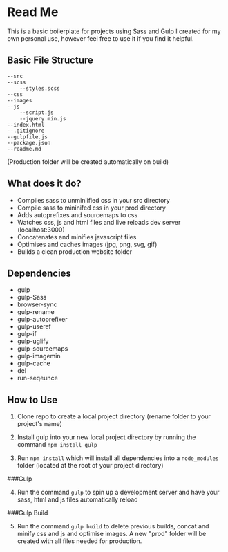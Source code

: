 #

# Read Me

This is a basic boilerplate for projects using Sass and Gulp I created for my own personal use, however feel free to use it if you find it helpful.

## Basic File Structure
```
--src
--scss
    --styles.scss
--css
--images
--js
    --script.js
    --jquery.min.js
--index.html
--.gitignore
--gulpfile.js
--package.json
--readme.md
```

(Production folder will be created automatically on build)

## What does it do?

* Compiles sass to unminiified css in your src directory
* Compile sass to mininifed css in your prod directory
* Adds autoprefixes and sourcemaps to css
* Watches css, js and html files and live reloads dev server (localhost:3000)
* Concatenates and minifies javascript files
* Optimises and caches images (jpg, png, svg, gif)
* Builds a clean production website folder


## Dependencies
* gulp
* gulp-Sass
* browser-sync
* gulp-rename
* gulp-autoprefixer
* gulp-useref
* gulp-if
* gulp-uglify
* gulp-sourcemaps
* gulp-imagemin
* gulp-cache
* del
* run-seqeunce


## How to Use

1. Clone repo to create a local project directory (rename folder to your project's name)

2. Install gulp into your new local project directory by running the command `npm install gulp`

3. Run `npm install` which will install all dependencies into a `node_modules` folder (located at the root of your project directory)


###Gulp

4. Run the command `gulp` to spin up a development server and have your sass, html and js files automatically reload

###Gulp Build

5. Run the command `gulp build` to delete previous builds, concat and minify css and js and optimise images. A new "prod" folder will be created with all files needed for production. 
